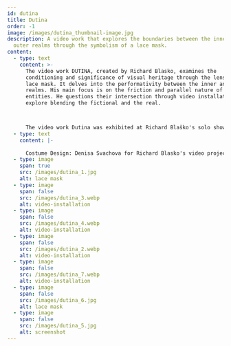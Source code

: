 ```yaml
---
id: dutina
title: Dutina
order: -1
image: /images/dutina_thumbnail-image.jpg
description: A video work that explores the boundaries between the inner and
  outer realms through the symbolism of a lace mask.
content:
  - type: text
    content: >-
      The video work DUTINA, created by Richard Blasko, examines the
      conditioning and significance of visual heritage through the lens of a
      lace mask. It delves into the performativity between the inner and outer
      realms. His main focus is on the friction and parallel nature of these
      entities. He questions their intersection through video installations that
      explore blending the fictional and the real.



      The video work Dutina was exhibited at Richard Blaško's solo show "31" at Modern Animals Gallery in 2024.
  - type: text
    content: |-
      
      Costume Design: Denisa Svachova for Richard Blasko's video project Dutina
  - type: image
    span: true
    src: /images/dutina_1.jpg
    alt: lace mask
  - type: image
    span: false
    src: /images/dutina_3.webp
    alt: video-installation
  - type: image
    span: false
    src: /images/dutina_4.webp
    alt: video-installation
  - type: image
    span: false
    src: /images/dutina_2.webp
    alt: video-installation
  - type: image
    span: false
    src: /images/dutina_7.webp
    alt: video-installation
  - type: image
    span: false
    src: /images/dutina_6.jpg
    alt: lace mask
  - type: image
    span: false
    src: /images/dutina_5.jpg
    alt: screenshot
---
```

